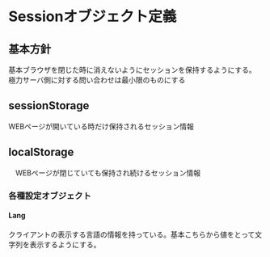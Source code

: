 ﻿# Sessionオブジェクト定義

## 基本方針
 基本ブラウザを閉じた時に消えないようにセッションを保持するようにする。
 極力サーバ側に対する問い合わせは最小限のものにする

 ## sessionStorage
  WEBページが開いている時だけ保持されるセッション情報

 ## localStorage
 　WEBページが閉じていても保持され続けるセッション情報

 ### 各種設定オブジェクト

 #### Lang
  クライアントの表示する言語の情報を持っている。基本こちらから値をとって文字列を表示するようにする。